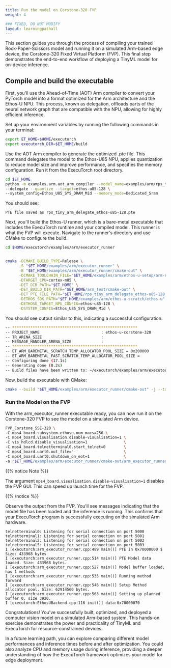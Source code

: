 ```yaml
---
title: Run the model on Corstone-320 FVP  
weight: 4

### FIXED, DO NOT MODIFY
layout: learningpathall
---
```


This section guides you through the process of compiling your trained Rock-Paper-Scissors model and running it on a simulated Arm-based edge device, the Corstone-320 Fixed Virtual Platform (FVP). This final step demonstrates the end-to-end workflow of deploying a TinyML model for on-device inference.

## Compile and build the executable

First, you'll use the Ahead-of-Time (AOT) Arm compiler to convert your PyTorch model into a format optimized for the Arm architecture and the Ethos-U NPU. This process, known as delegation, offloads parts of the neural network graph that are compatible with the NPU, allowing for highly efficient inference.

Set up your environment variables by running the following commands in your terminal:

```bash
export ET_HOME=$HOME/executorch
export executorch_DIR=$ET_HOME/build
```


Use the AOT Arm compiler to generate the optimized .pte file. This command delegates the model to the Ethos-U85 NPU, applies quantization to reduce model size and improve performance, and specifies the memory configuration. Run it from the ExecuTorch root directory.

```bash
cd $ET_HOME
python -m examples.arm.aot_arm_compiler --model_name=examples/arm/rps_tiny.py \
--delegate --quantize --target=ethos-u85-128 \
--system_config=Ethos_U85_SYS_DRAM_Mid --memory_mode=Dedicated_Sram
```

You should see: 

```output
PTE file saved as rps_tiny_arm_delegate_ethos-u85-128.pte
```

Next, you'll build the Ethos-U runner, which is a bare-metal executable that includes the ExecuTorch runtime and your compiled model. This runner is what the FVP will execute. Navigate to the runner's directory and use CMake to configure the build.

```bash
cd $HOME/executorch/examples/arm/executor_runner


cmake -DCMAKE_BUILD_TYPE=Release \
      -S "$ET_HOME/examples/arm/executor_runner" \
      -B "$ET_HOME/examples/arm/executor_runner/cmake-out" \
      -DCMAKE_TOOLCHAIN_FILE="$ET_HOME/examples/arm/ethos-u-setup/arm-none-eabi-gcc.cmake" \
      -DTARGET_CPU=cortex-m85 \
      -DET_DIR_PATH="$ET_HOME" \
      -DET_BUILD_DIR_PATH="$ET_HOME/arm_test/cmake-out" \
      -DET_PTE_FILE_PATH="$ET_HOME/rps_tiny_arm_delegate_ethos-u85-128.pte" \
      -DETHOS_SDK_PATH="$ET_HOME/examples/arm/ethos-u-scratch/ethos-u" \
      -DETHOSU_TARGET_NPU_CONFIG=ethos-u85-128 \
      -DSYSTEM_CONFIG=Ethos_U85_SYS_DRAM_Mid \
```

You should see output similar to this, indicating a successful configuration:

```bash
-- *******************************************************
-- PROJECT_NAME                           : ethos-u-corstone-320
-- TR_ARENA_SIZE                          : 
-- MESSAGE_HANDLER_ARENA_SIZE             : 
-- *******************************************************
-- ET_ARM_BAREMETAL_SCRATCH_TEMP_ALLOCATOR_POOL_SIZE = 0x200000
-- ET_ARM_BAREMETAL_FAST_SCRATCH_TEMP_ALLOCATOR_POOL_SIZE = 
-- Configuring done (17.1s)
-- Generating done (0.2s)
-- Build files have been written to: ~/executorch/examples/arm/executor_runner/cmake-out
```

Now, build the executable with CMake:

```bash
cmake --build "$ET_HOME/examples/arm/executor_runner/cmake-out" -j --target arm_executor_runner
```

### Run the Model on the FVP
With the arm_executor_runner executable ready, you can now run it on the Corstone-320 FVP to see the model on a simulated Arm device.

```bash
FVP_Corstone_SSE-320 \
-C mps4_board.subsystem.ethosu.num_macs=256 \
-C mps4_board.visualisation.disable-visualisation=1 \
-C vis_hdlcd.disable_visualisation=1                \
-C mps4_board.telnetterminal0.start_telnet=0        \
-C mps4_board.uart0.out_file='-'                    \
-C mps4_board.uart0.shutdown_on_eot=1               \
-a "$ET_HOME/examples/arm/executor_runner/cmake-out/arm_executor_runner"
```

{{% notice Note %}}

The argument `mps4_board.visualisation.disable-visualisation=1` disables the FVP GUI. This can speed up launch time for the FVP.

{{% /notice %}}


Observe the output from the FVP. You'll see messages indicating that the model file has been loaded and the inference is running. This confirms that your ExecuTorch program is successfully executing on the simulated Arm hardware.

```output
telnetterminal0: Listening for serial connection on port 5000
telnetterminal1: Listening for serial connection on port 5001
telnetterminal2: Listening for serial connection on port 5002
telnetterminal5: Listening for serial connection on port 5003
I [executorch:arm_executor_runner.cpp:489 main()] PTE in 0x70000000 $ Size: 433968 bytes
I [executorch:arm_executor_runner.cpp:514 main()] PTE Model data loaded. Size: 433968 bytes.
I [executorch:arm_executor_runner.cpp:527 main()] Model buffer loaded, has 1 methods
I [executorch:arm_executor_runner.cpp:535 main()] Running method forward
I [executorch:arm_executor_runner.cpp:546 main()] Setup Method allocator pool. Size: 62914560 bytes.
I [executorch:arm_executor_runner.cpp:563 main()] Setting up planned buffer 0, size 3920.
I [executorch:EthosUBackend.cpp:116 init()] data:0x70000070
```


Congratulations! You've successfully built, optimized, and deployed a computer vision model on a simulated Arm-based system. This hands-on exercise demonstrates the power and practicality of TinyML and ExecuTorch for resource-constrained devices.

In a future learning path, you can explore comparing different model performances and inference times before and after optimization. You could also analyze CPU and memory usage during inference, providing a deeper understanding of how the ExecuTorch framework optimizes your model for edge deployment.
